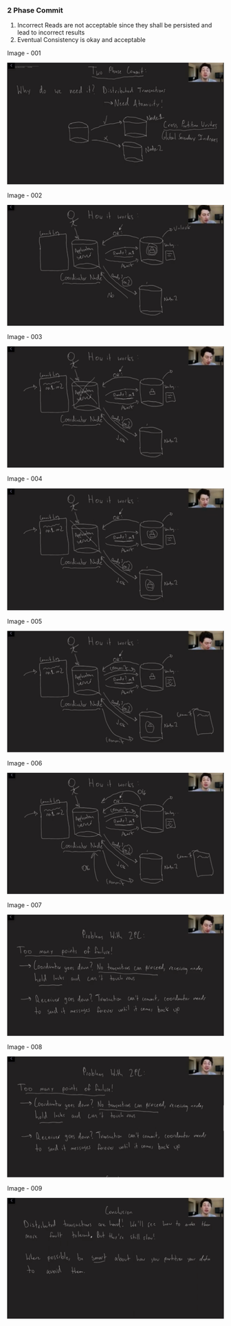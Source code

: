 ### 2 Phase Commit

1. Incorrect Reads are not acceptable since they shall be persisted and lead to incorrect results
2. Eventual Consistency is okay and acceptable

Image - 001

![2-phase-commit-1](../images/2_phase_commit/1.png)

Image - 002

![2-phase-commit-2](../images/2_phase_commit/2.png)

Image - 003

![2-phase-commit-3](../images/2_phase_commit/3.png)

Image - 004

![2-phase-commit-4](../images/2_phase_commit/4.png)

Image - 005

![2-phase-commit-5](../images/2_phase_commit/5.png)

Image - 006

![2-phase-commit-6](../images/2_phase_commit/6.png)

Image - 007

![2-phase-commit-7](../images/2_phase_commit/7.png)

Image - 008

![2-phase-commit-8](../images/2_phase_commit/8.png)

Image - 009

![2-phase-commit-9](../images/2_phase_commit/9.png)